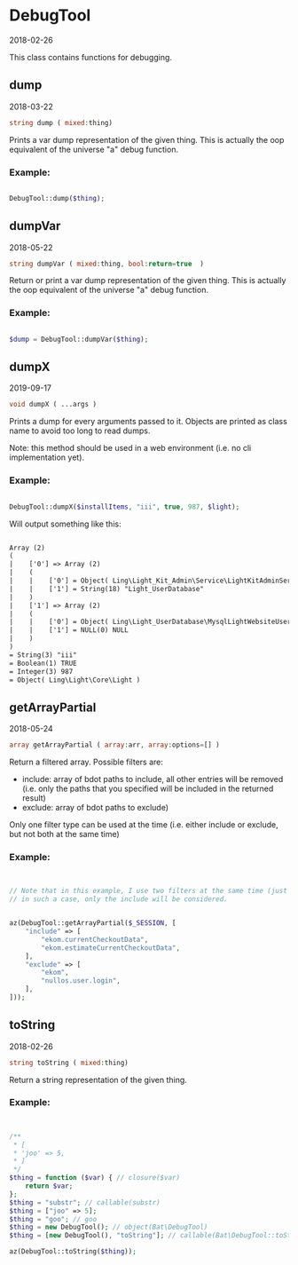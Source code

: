 DebugTool
=====================
2018-02-26



This class contains functions for debugging.





    
dump
-------------
2018-03-22


```php
string dump ( mixed:thing)
```

Prints a var dump representation of the given thing.
This is actually the oop equivalent of the universe "a" debug function.


### Example:
```php

DebugTool::dump($thing);
```



dumpVar
-------------
2018-05-22


```php
string dumpVar ( mixed:thing, bool:return=true  )
```

Return or print a var dump representation of the given thing.
This is actually the oop equivalent of the universe "a" debug function.


### Example:
```php

$dump = DebugTool::dumpVar($thing);
```



dumpX
-------------
2019-09-17


```php
void dumpX ( ...args )
```

Prints a dump for every arguments passed to it.
Objects are printed as class name to avoid too long to read dumps.

Note: this method should be used in a web environment (i.e. no cli implementation yet).


### Example:
```php

DebugTool::dumpX($installItems, "iii", true, 987, $light);

```


Will output something like this:

```html

Array (2)
(
|    ['0'] => Array (2)
|    (
|    |    ['0'] = Object( Ling\Light_Kit_Admin\Service\LightKitAdminService )
|    |    ['1'] = String(18) "Light_UserDatabase"
|    )
|    ['1'] => Array (2)
|    (
|    |    ['0'] = Object( Ling\Light_UserDatabase\MysqlLightWebsiteUserDatabase )
|    |    ['1'] = NULL(0) NULL
|    )
)
= String(3) "iii"
= Boolean(1) TRUE
= Integer(3) 987
= Object( Ling\Light\Core\Light )
```






getArrayPartial
-------------
2018-05-24


```php
array getArrayPartial ( array:arr, array:options=[] )
```

Return a filtered array.
Possible filters are:

- include: array of bdot paths to include, all other entries will be removed (i.e. only the paths that you specified will be included in the returned result)
- exclude: array of bdot paths to exclude)

Only one filter type can be used at the time (i.e. either include or exclude, but not both at the same time)

### Example:
```php


// Note that in this example, I use two filters at the same time (just to give you an overview of what's possible),
// in such a case, only the include will be considered.


az(DebugTool::getArrayPartial($_SESSION, [
    "include" => [
        "ekom.currentCheckoutData",
        "ekom.estimateCurrentCheckoutData",
    ],
    "exclude" => [
        "ekom",
        "nullos.user.login",
    ],
]));
```



    
toString
-------------
2018-02-26


```php
string toString ( mixed:thing)
```

Return a string representation of the given thing.


### Example:
```php


/**
 * [
 * 'joo' => 5,
 * ]
 */
$thing = function ($var) { // closure($var)
    return $var;
};
$thing = "substr"; // callable(substr)
$thing = ["joo" => 5];
$thing = "goo"; // goo
$thing = new DebugTool(); // object(Bat\DebugTool)
$thing = [new DebugTool(), "toString"]; // callable(Bat\DebugTool::toString($thing))

az(DebugTool::toString($thing));
```